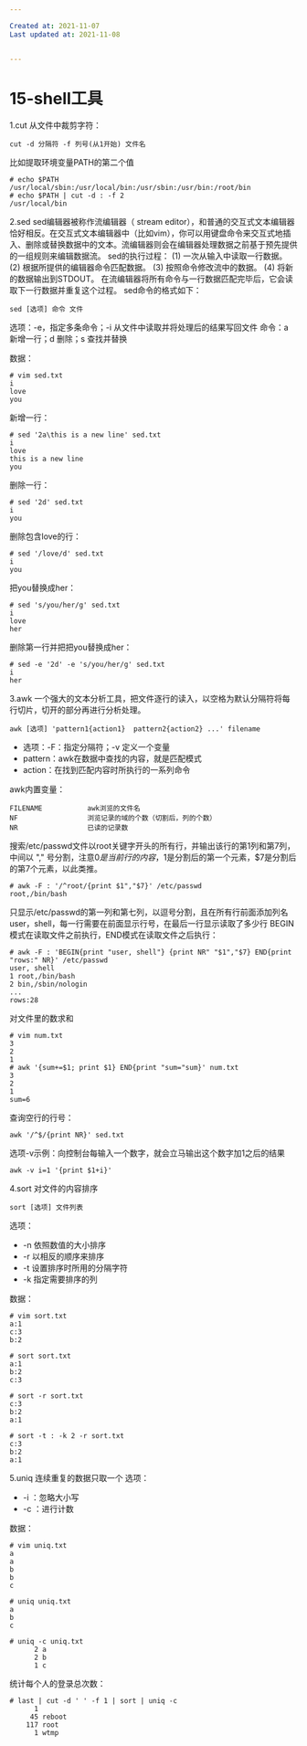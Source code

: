 ```yaml
---

Created at: 2021-11-07
Last updated at: 2021-11-08


---
```


# 15-shell工具


1.cut
从文件中裁剪字符：
```
cut -d 分隔符 -f 列号(从1开始) 文件名
```
比如提取环境变量PATH的第二个值
```
# echo $PATH
/usr/local/sbin:/usr/local/bin:/usr/sbin:/usr/bin:/root/bin
# echo $PATH | cut -d : -f 2
/usr/local/bin
```

2.sed
sed编辑器被称作流编辑器（ stream editor），和普通的交互式文本编辑器恰好相反。在交互式文本编辑器中（比如vim），你可以用键盘命令来交互式地插入、删除或替换数据中的文本。流编辑器则会在编辑器处理数据之前基于预先提供的一组规则来编辑数据流。
sed的执行过程：
(1) 一次从输入中读取一行数据。
(2) 根据所提供的编辑器命令匹配数据。
(3) 按照命令修改流中的数据。
(4) 将新的数据输出到STDOUT。
在流编辑器将所有命令与一行数据匹配完毕后，它会读取下一行数据并重复这个过程。
sed命令的格式如下：
```
sed [选项] 命令 文件
```
选项：-e，指定多条命令；-i 从文件中读取并将处理后的结果写回文件
命令：a 新增一行；d 删除；s 查找并替换

数据：
```
# vim sed.txt
i
love
you
```
新增一行：
```
# sed '2a\this is a new line' sed.txt
i
love
this is a new line
you
```
删除一行：
```
# sed '2d' sed.txt
i
you
```
删除包含love的行：
```
# sed '/love/d' sed.txt
i
you
```
把you替换成her：
```
# sed 's/you/her/g' sed.txt
i
love
her
```
删除第一行并把把you替换成her：
```
# sed -e '2d' -e 's/you/her/g' sed.txt
i
her
```

3.awk
一个强大的文本分析工具，把文件逐行的读入，以空格为默认分隔符将每行切片，切开的部分再进行分析处理。
```
awk [选项] 'pattern1{action1}  pattern2{action2} ...' filename
```

* 选项：\-F：指定分隔符；-v 定义一个变量
* pattern：awk在数据中查找的内容，就是匹配模式
* action：在找到匹配内容时所执行的一系列命令

awk内置变量：
```
FILENAME           awk浏览的文件名
NF                 浏览记录的域的个数（切割后，列的个数）
NR                 已读的记录数
```

搜索/etc/passwd文件以root关键字开头的所有行，并输出该行的第1列和第7列，中间以 "," 号分割，注意$0是当前行的内容，$1是分割后的第一个元素，$7是分割后的第7个元素，以此类推。
```
# awk -F : '/^root/{print $1","$7}' /etc/passwd
root,/bin/bash
```

只显示/etc/passwd的第一列和第七列，以逗号分割，且在所有行前面添加列名user，shell，每一行需要在前面显示行号，在最后一行显示读取了多少行
BEGIN模式在读取文件之前执行，END模式在读取文件之后执行：
```
# awk -F : 'BEGIN{print "user, shell"} {print NR" "$1","$7} END{print "rows:" NR}' /etc/passwd
user, shell
1 root,/bin/bash
2 bin,/sbin/nologin
...
rows:28
```

对文件里的数求和
```
# vim num.txt
3
2
1
# awk '{sum+=$1; print $1} END{print "sum="sum}' num.txt
3
2
1
sum=6
```

查询空行的行号：
```
awk '/^$/{print NR}' sed.txt
```

选项-v示例：向控制台每输入一个数字，就会立马输出这个数字加1之后的结果
```
awk -v i=1 '{print $1+i}'
```

4.sort
对文件的内容排序
```
sort [选项] 文件列表
```
选项：

* \-n 依照数值的大小排序
* \-r 以相反的顺序来排序
* \-t 设置排序时所用的分隔字符
* \-k 指定需要排序的列

数据：
```
# vim sort.txt
a:1
c:3
b:2
```

```
# sort sort.txt
a:1
b:2
c:3

# sort -r sort.txt
c:3
b:2
a:1

# sort -t : -k 2 -r sort.txt
c:3
b:2
a:1
```

5.uniq
连续重复的数据只取一个
选项：

* \-i ：忽略大小写
* \-c ：进行计数

数据：
```
# vim uniq.txt
a
a
b
b
c
```
```
# uniq uniq.txt
a
b
c
```
```
# uniq -c uniq.txt
      2 a
      2 b
      1 c
```
统计每个人的登录总次数：
```
# last | cut -d ' ' -f 1 | sort | uniq -c
      1
     45 reboot
    117 root
      1 wtmp
```


